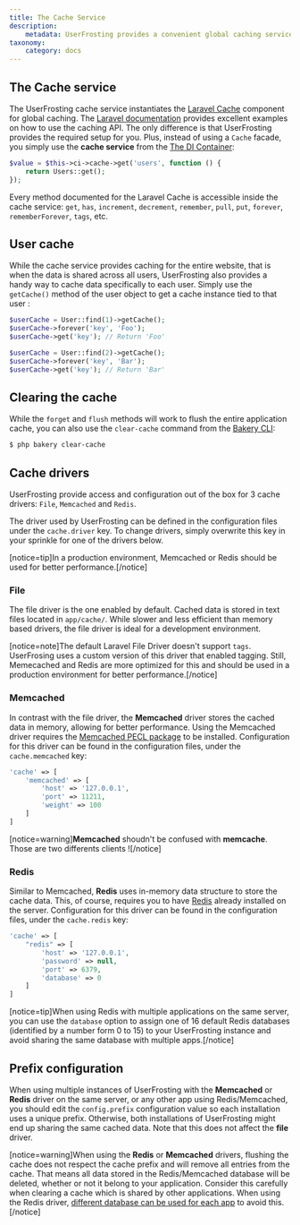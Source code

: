 ```yaml
---
title: The Cache Service
description:
    metadata: UserFrosting provides a convenient global caching service for your application, as well as user-specific caches for user data.
taxonomy:
    category: docs
---
```


## The Cache service

The UserFrosting cache service instantiates the [Laravel Cache](https://laravel.com/docs/8.x/cache) component for global caching. The [Laravel documentation](https://laravel.com/docs/8.x/cache#cache-usage) provides excellent examples on how to use the caching API. The only difference is that UserFrosting provides the required setup for you. Plus, instead of using a `Cache` facade, you simply use the **cache service** from the [The DI Container](/services/the-di-container):

```php
$value = $this->ci->cache->get('users', function () {
    return Users::get();
});
```

Every method documented for the Laravel Cache is accessible inside the cache service: `get`, `has`, `increment`, `decrement`, `remember`, `pull`, `put`, `forever`, `rememberForever`, `tags`, etc.

## User cache

While the cache service provides caching for the entire website, that is when the data is shared across all users, UserFrosting also provides a handy way to cache data specifically to each user. Simply use the `getCache()` method of the user object to get a cache instance tied to that user :

```php
$userCache = User::find(1)->getCache();
$userCache->forever('key', 'Foo');
$userCache->get('key'); // Return 'Foo'

$userCache = User::find(2)->getCache();
$userCache->forever('key', 'Bar');
$userCache->get('key'); // Return 'Bar'
```

## Clearing the cache

While the `forget` and `flush` methods will work to flush the entire application cache, you can also use the `clear-cache` command from the [Bakery CLI](/cli/commands#clearcache):

```bash
$ php bakery clear-cache
```

## Cache drivers

UserFrosting provide access and configuration out of the box for 3 cache drivers: `File`, `Memcached` and `Redis`.

The driver used by UserFrosting can be defined in the configuration files under the `cache.driver` key. To change drivers, simply overwrite this key in your sprinkle for one of the drivers below.

[notice=tip]In a production environment, Memcached or Redis should be used for better performance.[/notice]

### File

The file driver is the one enabled by default. Cached data is stored in text files located in `app/cache/`. While slower and less efficient than memory based drivers, the file driver is ideal for a development environment.

[notice=note]The default Laravel File Driver doesn't support `tags`. UserFrosing uses a custom version of this driver that enabled tagging. Still, Memecached and Redis are more optimized for this and should be used in a production environment for better performance.[/notice]

### Memcached

In contrast with the file driver, the **Memcached** driver stores the cached data in memory, allowing for better performance. Using the Memcached driver requires the [Memcached PECL package](https://pecl.php.net/package/memcached) to be installed. Configuration for this driver can be found in the configuration files, under the `cache.memcached` key:

```php
'cache' => [
    'memcached' => [
        'host' => '127.0.0.1',
        'port' => 11211,
        'weight' => 100
    ]
]
```

[notice=warning]**Memcached** shoudn't be confused with **memcache**. Those are two differents clients ![/notice]

### Redis

Similar to Memcached, **Redis** uses in-memory data structure to store the cache data. This, of course, requires you to have [Redis](https://redis.io) already installed on the server. Configuration for this driver can be found in the configuration files, under the `cache.redis` key:

```php
'cache' => [
    "redis" => [
        'host' => '127.0.0.1',
        'password' => null,
        'port' => 6379,
        'database' => 0
    ]
]
```

[notice=tip]When using Redis with multiple applications on the same server, you can use the `database` option to assign one of 16 default Redis databases (identified by a number form 0 to 15) to your UserFrosting instance and avoid sharing the same database with multiple apps.[/notice]

## Prefix configuration

When using multiple instances of UserFrosting with the **Memcached** or **Redis** driver on the same server, or any other app using Redis/Memcached, you should edit the `config.prefix` configuration value so each installation uses a unique prefix. Otherwise, both installations of UserFrosting might end up sharing the same cached data. Note that this does not affect the **file** driver.

[notice=warning]When using the **Redis** or **Memcached** drivers, flushing the cache does not respect the cache prefix and will remove all entries from the cache. That means all data stored in the Redis/Memcached database will be deleted, whether or not it belong to your application. Consider this carefully when clearing a cache which is shared by other applications. When using the Redis driver, [different database can be used for each app](https://stackoverflow.com/a/38272337/445757) to avoid this.[/notice]
